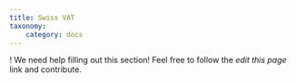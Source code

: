 ```yaml
---
title: Swiss VAT
taxonomy:
    category: docs
---
```


! We need help filling out this section! Feel free to follow the *edit this page* link and contribute.
